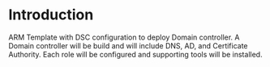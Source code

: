 # Introduction 
ARM Template with DSC configuration to deploy Domain controller.  A Domain controller will be build and will include DNS, AD, and Certificate Authority.  Each role will be configured and supporting tools will be installed.



